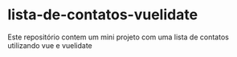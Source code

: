 # lista-de-contatos-vuelidate
Este repositório contem um mini projeto com uma lista de contatos utilizando vue e  vuelidate
